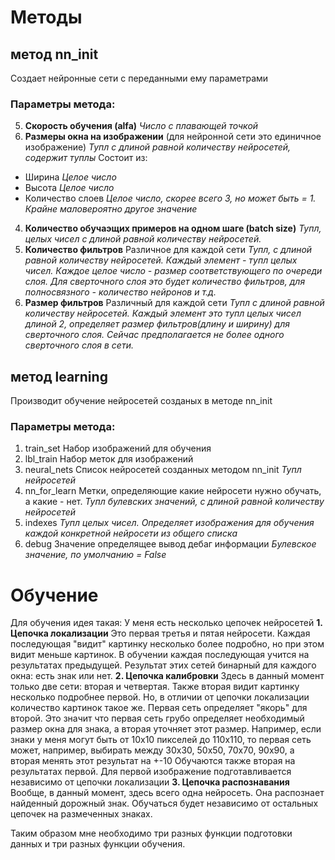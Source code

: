 # Методы

## метод nn_init
Создает нейронные сети с переданными ему параметрами
### Параметры метода:
5. **Скорость обучения (alfa)**
  _Число с плавающей точкой_
2. **Размеры окна на изображении** 
(для нейронной сети это единичное изображение)
_Тупл с длиной равной количеству нейросетей, содержит туплы_
    Состоит из:
  * Ширина
      _Целое число_
  * Высота
      _Целое число_
  * Количество слоев
      _Целое число, скорее всего 3, но может быть = 1. 
      Крайне маловероятно другое значение_
4. **Количество обучаэщих примеров на одном шаге (batch size)**
    _Тупл, целых чисел с длиной равной количеству нейросетей._
6. **Количество фильтров**
  Различное для каждой сети
  _Тупл, с длиной равной количеству нейросетей. 
  Каждый элемент - тупл целых чисел. 
  Каждое целое число - размер соответствующего по очереди слоя.
  Для сверточного слоя это будет количество фильтров, 
  для полносвязного - количество нейронов и т.д._
7. **Размер фильтров**
  Различный для каждой сети
  _Тупл с длиной равной количеству нейросетей.
   Каждый элемент это тупл целых чисел длиной 2, 
   определяет размер фильтров(длину и ширину) для сверточного слоя. 
   Сейчас предполагается не более одного сверточного слоя в сети._
       
## метод learning
Производит обучение нейросетей созданых в методе nn_init
### Параметры метода:
1. train_set
    Набор изображений для обучения
2. lbl_train
    Набор меток для изображений
3. neural_nets
    Список нейросетей созданных методом nn_init
    _Тупл нейросетей_
4. nn_for_learn
    Метки, определяющие какие нейросети нужно обучать, а какие - нет.
    _Тупл булевских значений, с длиной равной количеству нейросетей_
5. indexes
    _Тупл целых чисел. 
    Определяет изображения для обучения каждой конкретной нейросети из общего списка_
6. debug
    Значение определящее вывод дебаг информации
    _Булевское значение, по умолчанию = False_
    
    
# Обучение
Для обучения идея такая:
У меня есть несколько цепочек нейросетей
    **1. Цепочка локализации**
        Это первая третья и пятая нейросети. Каждая последующая "видит" картинку несколько более подробно,
            но при этом видит меньше картинок. В обучении каждая последующая учится на результатах предыдущей.
        Результат этих сетей бинарный для каждого окна: есть знак или нет.
    **2. Цепочка калибровки**
        Здесь в данный момент только две сети: вторая и четвертая. Также вторая видит картинку несколько подробнее первой.
            Но, в отличии от цепочки локализации количество картинок такое же.
        Первая сеть определяет "якорь" для второй. Это значит что первая сеть грубо определяет необходимый размер окна
        для знака, а вторая уточняет этот размер. Например, если знаки у меня могут быть от 10х10 пикселей до 110х110, то
        первая сеть может, например, выбирать между 30х30, 50х50, 70х70, 90х90, а вторая менять этот результат на +-10
        Обучаются также вторая на результатах первой. Для первой изображение подготавливается независимо от
        цепочки локализации
    **3. Цепочка распознавания**
        Вообще, в данный момент, здесь всего одна нейросеть. Она распознает найденный дорожный знак.
        Обучаться будет независимо от остальных цепочек на размеченных знаках.

Таким образом мне необходимо три разных функции подготовки данных и три разных функции обучения.